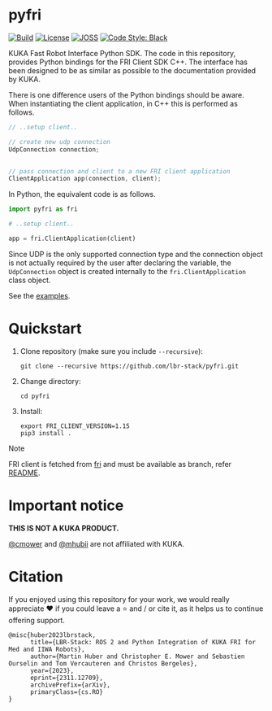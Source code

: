 # pyfri

[![Build](https://github.com/lbr-stack/pyfri/actions/workflows/build.yaml/badge.svg)](https://github.com/lbr-stack/pyfri/actions/workflows/build.yaml)
[![License](https://img.shields.io/github/license/lbr-stack/pyfri)](https://github.com/lbr-stack/pyfri/tree/main?tab=Apache-2.0-1-ov-file#readme)
[![JOSS](https://joss.theoj.org/papers/c43c82bed833c02503dd47f2637192ef/status.svg)](https://joss.theoj.org/papers/c43c82bed833c02503dd47f2637192ef)
[![Code Style: Black](https://img.shields.io/badge/code%20style-black-000000.svg)](https://github.com/psf/black)

KUKA Fast Robot Interface Python SDK.
The code in this repository, provides Python bindings for the FRI Client SDK C++.
The interface has been designed to be as similar as possible to the documentation provided by KUKA.

There is one difference users of the Python bindings should be aware.
When instantiating the client application, in C++ this is performed as follows.

```cpp
// ..setup client..

// create new udp connection
UdpConnection connection;


// pass connection and client to a new FRI client application
ClientApplication app(connection, client);
```

In Python, the equivalent code is as follows.

```python
import pyfri as fri

# ..setup client..

app = fri.ClientApplication(client)
```

Since UDP is the only supported connection type and the connection object is not actually required by the user after declaring the variable, the `UdpConnection` object is created internally to the `fri.ClientApplication` class object.

See the [examples](examples/).

# Quickstart

1. Clone repository (make sure you include `--recursive`):
   ```shell
   git clone --recursive https://github.com/lbr-stack/pyfri.git
   ```
2. Change directory:
   ```shell
   cd pyfri
   ```
3. Install:
   ```shell
   export FRI_CLIENT_VERSION=1.15
   pip3 install .
   ```

> [!NOTE]
> FRI client is fetched from [fri](https://github.com/lbr-stack/fri) and must be available as branch, refer [README](https://github.com/lbr-stack/fri?tab=readme-ov-file#contributing).

# Important notice

**THIS IS NOT A KUKA PRODUCT.**

[@cmower](https://github.com/cmower) and [@mhubii](https://github.com/mhubii) are not affiliated with KUKA.

# Citation
If you enjoyed using this repository for your work, we would really appreciate ❤️ if you could leave a ⭐ and / or cite it, as it helps us to continue offering support.

```
@misc{huber2023lbrstack,
      title={LBR-Stack: ROS 2 and Python Integration of KUKA FRI for Med and IIWA Robots}, 
      author={Martin Huber and Christopher E. Mower and Sebastien Ourselin and Tom Vercauteren and Christos Bergeles},
      year={2023},
      eprint={2311.12709},
      archivePrefix={arXiv},
      primaryClass={cs.RO}
}
```
